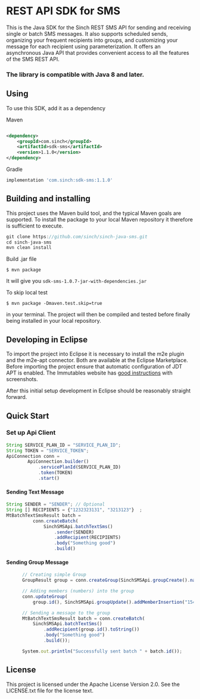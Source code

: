 # REST API SDK for SMS

This is the Java SDK for the Sinch REST SMS API for sending and receiving single or batch SMS messages. It also supports
scheduled sends, organizing your frequent recipients into groups, and customizing your message for each recipient using
parameterization. It offers an asynchronous Java API that provides convenient access to all the features of the SMS REST
API.

### The library is compatible with Java 8 and later.

## Using

To use this SDK, add it as a dependency

Maven

```xml

<dependency>
    <groupId>com.sinch</groupId>
    <artifactId>sdk-sms</artifactId>
    <version>1.1.0</version>
</dependency>
```

Gradle
```groovy
implementation 'com.sinch:sdk-sms:1.1.0'
```

## Building and installing

This project uses the Maven build tool, and the typical Maven goals are supported. To install the package to your local
Maven repository it therefore is sufficient to execute.

```javascript
git clone https://github.com/sinch/sinch-java-sms.git
cd sinch-java-sms    
mvn clean install
```

Build .jar file

    $ mvn package

It will give you `sdk-sms-1.0.7-jar-with-dependencies.jar`

To skip local test

    $ mvn package -Dmaven.test.skip=true

in your terminal. The project will then be compiled and tested before finally being installed in your local repository.

## Developing in Eclipse

To import the project into Eclipse it is necessary to install the m2e plugin and the m2e-apt connector. Both are
available at the Eclipse Marketplace. Before importing the project ensure that automatic configuration of JDT APT is
enabled. The Immutables website has
[good instructions](https://immutables.github.io/apt.html#eclipse)
with screenshots.

After this initial setup development in Eclipse should be reasonably straight forward.

## Quick Start

### Set up Api Client

```javascript
String SERVICE_PLAN_ID = "SERVICE_PLAN_ID";
String TOKEN = "SERVICE_TOKEN";
ApiConnection conn =
        ApiConnection.builder()
            .servicePlanId(SERVICE_PLAN_ID)
            .token(TOKEN)
            .start()
```

#### Sending Text Message

```javascript
String SENDER = "SENDER"; // Optional
String [] RECIPIENTS = {"1232323131", "3213123"}  ;
MtBatchTextSmsResult batch =
          conn.createBatch(
              SinchSMSApi.batchTextSms()
                  .sender(SENDER)
                  .addRecipient(RECIPIENTS)
                  .body("Something good")
                  .build()
```

#### Sending Group Message

```javascript
      // Creating simple Group
      GroupResult group = conn.createGroup(SinchSMSApi.groupCreate().name("Subscriber").build());

      // Adding members (numbers) into the group
      conn.updateGroup(
          group.id(), SinchSMSApi.groupUpdate().addMemberInsertion("15418888", "323232").build());

      // Sending a message to the group
      MtBatchTextSmsResult batch = conn.createBatch(
          SinchSMSApi.batchTextSms()
              .addRecipient(group.id().toString())
              .body("Something good")
              .build());

      System.out.println("Successfully sent batch " + batch.id());
```

## License

This project is licensed under the Apache License Version 2.0. See the LICENSE.txt file for the license text.
